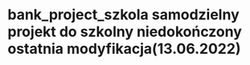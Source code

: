# bank_project_szkola samodzielny projekt do  szkolny niedokończony ostatnia modyfikacja(13.06.2022)
